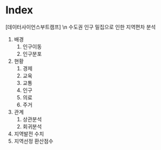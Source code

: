 # Index
[데이터사이언스부트캠프] \n
수도권 인구 밀집으로 인한 지역편차 분석
1. 배경
    1. 인구이동
    2. 인구분포
2. 현황
    1. 경제
    2.  교육
    3. 교통
    4. 인구
    5. 의료
    6. 주거
3. 관계
    1. 상관분석
    2. 회귀분석
4. 지역발전 수치
5. 지역선정 환산점수
